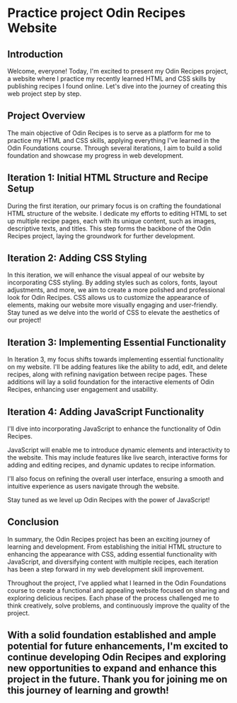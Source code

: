 # Practice project Odin Recipes Website

## Introduction

Welcome, everyone! Today, I'm excited to present my Odin Recipes project, a website where I practice my recently learned HTML and CSS skills by publishing recipes I found online. Let's dive into the journey of creating this web project step by step.

## Project Overview

The main objective of Odin Recipes is to serve as a platform for me to practice my HTML and CSS skills, applying everything I've learned in the Odin Foundations course. Through several iterations, I aim to build a solid foundation and showcase my progress in web development.

## Iteration 1: Initial HTML Structure and Recipe Setup

During the first iteration, our primary focus is on crafting the foundational HTML structure of the website. I dedicate my efforts to editing HTML to set up multiple recipe pages, each with its unique content, such as images, descriptive texts, and titles. This step forms the backbone of the Odin Recipes project, laying the groundwork for further development.


## Iteration 2: Adding CSS Styling

In this iteration, we will enhance the visual appeal of our website by incorporating CSS styling. By adding styles such as colors, fonts, layout adjustments, and more, we aim to create a more polished and professional look for Odin Recipes. CSS allows us to customize the appearance of elements, making our website more visually engaging and user-friendly. Stay tuned as we delve into the world of CSS to elevate the aesthetics of our project!

## Iteration 3: Implementing Essential Functionality

In Iteration 3, my focus shifts towards implementing essential functionality on my website. I'll be adding features like the ability to add, edit, and delete recipes, along with refining navigation between recipe pages. These additions will lay a solid foundation for the interactive elements of Odin Recipes, enhancing user engagement and usability.

## Iteration 4: Adding JavaScript Functionality

 I'll dive into incorporating JavaScript to enhance the functionality of Odin Recipes.

JavaScript will enable me to introduce dynamic elements and interactivity to the website. This may include features like live search, interactive forms for adding and editing recipes, and dynamic updates to recipe information.

I'll also focus on refining the overall user interface, ensuring a smooth and intuitive experience as users navigate through the website.

Stay tuned as we level up Odin Recipes with the power of JavaScript!

## Conclusion

In summary, the Odin Recipes project has been an exciting journey of learning and development. From establishing the initial HTML structure to enhancing the appearance with CSS, adding essential functionality with JavaScript, and diversifying content with multiple recipes, each iteration has been a step forward in my web development skill improvement.

Throughout the project, I've applied what I learned in the Odin Foundations course to create a functional and appealing website focused on sharing and exploring delicious recipes. Each phase of the process challenged me to think creatively, solve problems, and continuously improve the quality of the project.

With a solid foundation established and ample potential for future enhancements, I'm excited to continue developing Odin Recipes and exploring new opportunities to expand and enhance this project in the future. Thank you for joining me on this journey of learning and growth!
---